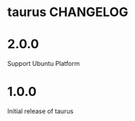 taurus CHANGELOG
==============================

# 2.0.0

Support Ubuntu Platform

# 1.0.0

Initial release of taurus
